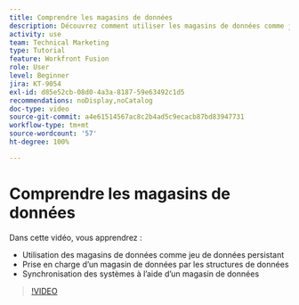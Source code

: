 ```yaml
---
title: Comprendre les magasins de données
description: Découvrez comment utiliser les magasins de données comme jeu de données persistant et comment les structures de données prennent en charge un magasin de données dans  [!DNL Adobe Workfront Fusion].
activity: use
team: Technical Marketing
type: Tutorial
feature: Workfront Fusion
role: User
level: Beginner
jira: KT-9054
exl-id: d85e52cb-08d0-4a3a-8187-59e63492c1d5
recommendations: noDisplay,noCatalog
doc-type: video
source-git-commit: a4e61514567ac8c2b4ad5c9ecacb87bd83947731
workflow-type: tm+mt
source-wordcount: '57'
ht-degree: 100%

---
```


# Comprendre les magasins de données

Dans cette vidéo, vous apprendrez :

* Utilisation des magasins de données comme jeu de données persistant
* Prise en charge d’un magasin de données par les structures de données
* Synchronisation des systèmes à l’aide d’un magasin de données

>[!VIDEO](https://video.tv.adobe.com/v/335295/?quality=12&learn=on)
